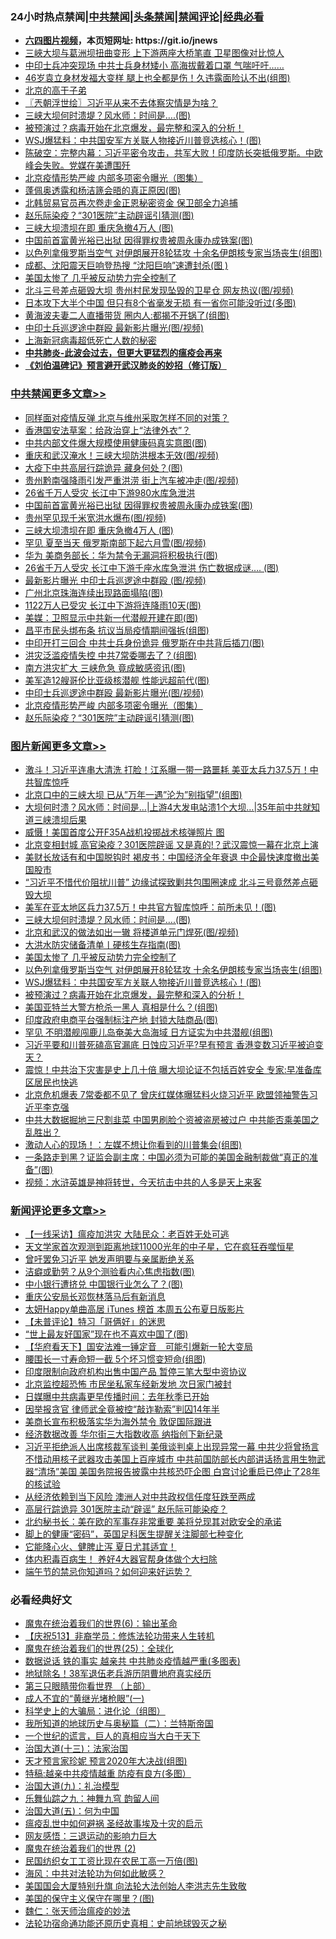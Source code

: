 <div id="tt">
<h3>24小时热点禁闻|<a href="#%E4%B8%AD%E5%85%B1%E7%A6%81%E9%97%BB%E6%9B%B4%E5%A4%9A%E6%96%87%E7%AB%A0">中共禁闻</a>|<a href="#%E5%9B%BE%E7%89%87%E6%96%B0%E9%97%BB%E6%9B%B4%E5%A4%9A%E6%96%87%E7%AB%A0">头条禁闻</a>|<a href="#%E6%96%B0%E9%97%BB%E8%AF%84%E8%AE%BA%E6%9B%B4%E5%A4%9A%E6%96%87%E7%AB%A0">禁闻评论|<a href="#%E5%BF%85%E7%9C%8B%E7%BB%8F%E5%85%B8%E5%A5%BD%E6%96%87">经典必看</a></h3>
<ul>
<li><b><a href="http://d1.bdrive.tk/64.mp4" target="_blank">六四图片视频</a>，本页短网址: https://git.io/jnews</b></li>
<li><a href="https://github.com/fqnews/bnews/blob/master/comments/20200624/1349541.md">三峽大坝与葛洲坝扭曲变形 上下游两座大桥笔直 卫星图像对比惊人</a></li>
<li><a href="https://github.com/fqnews/bnews/blob/master/comments/20200624/1349540.md">中印士兵冲突现场 中共士兵身材矮小 高海拔戴着口罩 气喘吁吁……</a></li>
<li><a href="https://github.com/fqnews/bnews/blob/master/yule/20200624/1349443.md">46岁袁立身材发福大变样 腿上也全都是伤！久违露面险认不出(组图)</a></li>
<li><a href="https://github.com/fqnews/bnews/blob/master/lishi/20200624/1349533.md">北京的高干子弟</a></li>
<li><a href="https://github.com/fqnews/bnews/blob/master/ssgc/20200624/1349498.md">〖兲朝浮世绘〗习近平从来不去体察灾情是为啥？</a></li>
<li><a href="https://github.com/fqnews/bnews/blob/master/topimagenews/20200624/1349798.md">三峡大坝何时溃堤？风水师：时间是….(图)</a></li>
<li><a href="https://github.com/fqnews/bnews/blob/master/comments/20200624/1349458.md">被预演过？病毒开始在北京爆发，最完整和深入的分析！</a></li>
<li><a href="https://github.com/fqnews/bnews/blob/master/topimagenews/20200624/1349629.md">WSJ爆猛料：中共国安军方关联人物接近川普竞选核心！(图)</a></li>
<li><a href="https://github.com/fqnews/bnews/blob/master/cbnews/20200624/1349523.md">陈破空：完整内幕：习近平密令攻击，共军大败！印度防长突抵俄罗斯。中欧峰会失败。党媒在美遭围歼 </a></li>
<li><a href="https://github.com/fqnews/bnews/blob/master/cbnews/20200624/1349757.md">北京疫情形势严峻 内部多项密令曝光（图集）</a></li>
<li><a href="https://github.com/fqnews/bnews/blob/master/cbnews/20200624/1349671.md">蓬佩奥透露和杨洁篪会晤的真正原因(图)</a></li>
<li><a href="https://github.com/fqnews/bnews/blob/master/worldnews/20200624/1349514.md">北韩贸易官员再次卷走金正恩秘密资金 保卫部全力追捕</a></li>
<li><a href="https://github.com/fqnews/bnews/blob/master/cbnews/20200624/1349749.md">赵乐际染疫？“301医院”主动辟谣引猜测(图)</a></li>
<li><a href="https://github.com/fqnews/bnews/blob/master/cbnews/20200624/1349845.md">三峡大坝溃坝在即 重庆急撤4万人 (图)</a></li>
<li><a href="https://github.com/fqnews/bnews/blob/master/cbnews/20200624/1349861.md">中国前首富黄光裕已出狱 因得罪权贵被周永康办成铁案(图)</a></li>
<li><a href="https://github.com/fqnews/bnews/blob/master/topimagenews/20200624/1349697.md">以色列拿俄罗斯当空气 对伊朗展开8轮猛攻 十余名伊朗核专家当场丧生(组图)</a></li>
<li><a href="https://github.com/fqnews/bnews/blob/master/cnnews/20200624/1349625.md">成都、沈阳震天巨响登热搜 “沈阳巨响”速遭封杀(图 )</a></li>
<li><a href="https://github.com/fqnews/bnews/blob/master/comments/20200624/1349702.md">美国太惨了 几乎被反动势力完全控制了</a></li>
<li><a href="https://github.com/fqnews/bnews/blob/master/cbnews/20200624/1349564.md">北斗三号差点砸毁大坝 贵州村民发现坠毁的卫星仓 网友热议(图/视频)</a></li>
<li><a href="https://github.com/fqnews/bnews/blob/master/lifebaike/20200624/1349519.md">日本攻下大半个中国 但只有8个省毫发无损 有一省你可能没听过(多图)</a></li>
<li><a href="https://github.com/fqnews/bnews/blob/master/yule/20200624/1349431.md">黄海波夫妻二人直播带货 圈内人:都揭不开锅了(组图)</a></li>
<li><a href="https://github.com/fqnews/bnews/blob/master/cbnews/20200624/1349758.md">中印士兵巡逻途中群殴 最新影片曝光(图/视频)</a></li>
<li><a href="https://github.com/fqnews/bnews/blob/master/baitai/20200624/1349581.md">上海新冠病毒超低死亡人数的秘密</a></li>
<li><b><a href="https://github.com/fqnews/bnews/blob/master/comments/20200211/1275071.md" target="_blank">中共肺炎-此波会过去，但更大更猛烈的瘟疫会再来</a></b></li>
<li><b><a href="https://github.com/fqnews/bnews/blob/master/comments/20200207/1272816.md" target="_blank">《刘伯温碑记》预言避开武汉肺炎的妙招（修订版）</a></b></li>
</ul>
</div>

<div class="catlist">
<h3><a href="https://github.com/fqnews/bnews/blob/master/cbnews/" target="_blank">中共禁闻</a><span><a href="https://github.com/fqnews/bnews/blob/master/cbnews/" target="_blank" rel="nofollow">更多文章>></a></span></h3>
<ul>
<li><a href="https://github.com/fqnews/bnews/blob/master/cbnews/20200624/1350004.md" target="_blank">同样面对疫情反弹 北京与维州采取怎样不同的对策？</a></li>
<li><a href="https://github.com/fqnews/bnews/blob/master/cbnews/20200624/1350003.md" target="_blank">香港国安法草案：给政治穿上“法律外衣”？</a></li>
<li><a href="https://github.com/fqnews/bnews/blob/master/cbnews/20200624/1349995.md" target="_blank">中共内部文件爆大规模使用健康码真实意图(图)</a></li>
<li><a href="https://github.com/fqnews/bnews/blob/master/cbnews/20200624/1349994.md" target="_blank">重庆和武汉淹水！三峡大坝防洪根本无效(图/视频)</a></li>
<li><a href="https://github.com/fqnews/bnews/blob/master/cbnews/20200624/1349950.md" target="_blank">大疫下中共高层行踪诡异 藏身何处？(图)</a></li>
<li><a href="https://github.com/fqnews/bnews/blob/master/cbnews/20200624/1349949.md" target="_blank">贵州黔南强降雨引发严重洪涝 街上汽车被冲走(图/视频)</a></li>
<li><a href="https://github.com/fqnews/bnews/blob/master/cbnews/20200624/1349833.md" target="_blank">26省千万人受灾 长江中下游980水库急泄洪</a></li>
<li><a href="https://github.com/fqnews/bnews/blob/master/cbnews/20200624/1349861.md" target="_blank">中国前首富黄光裕已出狱 因得罪权贵被周永康办成铁案(图)</a></li>
<li><a href="https://github.com/fqnews/bnews/blob/master/cbnews/20200624/1349846.md" target="_blank">贵州罕见现千米宽洪水爆布(图/视频)</a></li>
<li><a href="https://github.com/fqnews/bnews/blob/master/cbnews/20200624/1349845.md" target="_blank">三峡大坝溃坝在即 重庆急撤4万人 (图)</a></li>
<li><a href="https://github.com/fqnews/bnews/blob/master/cbnews/20200624/1349836.md" target="_blank">罕见 夏至当天 俄罗斯南部下起六月雪(图/视频)</a></li>
<li><a href="https://github.com/fqnews/bnews/blob/master/cbnews/20200624/1349822.md" target="_blank">华为 美商务部长：华为禁令无漏洞将积极执行(图)</a></li>
<li><a href="https://github.com/fqnews/bnews/blob/master/cbnews/20200624/1349813.md" target="_blank">26省千万人受灾 长江中下游千座水库急泄洪 伤亡数据成谜…. (图)</a></li>
<li><a href="https://github.com/fqnews/bnews/blob/master/cbnews/20200624/1349801.md" target="_blank">最新影片曝光 中印士兵巡逻途中群殴 (图/视频)</a></li>
<li><a href="https://github.com/fqnews/bnews/blob/master/cbnews/20200624/1349800.md" target="_blank">广州北京珠海连续出现路面塌陷(图)</a></li>
<li><a href="https://github.com/fqnews/bnews/blob/master/cbnews/20200624/1349799.md" target="_blank">1122万人已受灾 长江中下游将连降雨10天(图)</a></li>
<li><a href="https://github.com/fqnews/bnews/blob/master/cbnews/20200624/1349785.md" target="_blank">美媒：卫照显示中共新一代潜舰开建在即(图)</a></li>
<li><a href="https://github.com/fqnews/bnews/blob/master/cbnews/20200624/1349781.md" target="_blank">昌平市民头绑布条 抗议当局疫情期间强拆(组图)</a></li>
<li><a href="https://github.com/fqnews/bnews/blob/master/cbnews/20200624/1349779.md" target="_blank">中印开打三回合 中共士兵身份诡异 俄罗斯在中共背后插刀(图)</a></li>
<li><a href="https://github.com/fqnews/bnews/blob/master/cbnews/20200624/1349772.md" target="_blank">洪灾泛滥疫情失控 中共7常委哪去了？(组图)</a></li>
<li><a href="https://github.com/fqnews/bnews/blob/master/cbnews/20200624/1349771.md" target="_blank">南方洪灾扩大 三峡危急 竟成敏感资讯(图)</a></li>
<li><a href="https://github.com/fqnews/bnews/blob/master/cbnews/20200624/1349759.md" target="_blank">美军造12艘哥伦比亚级核潜舰 性能远超前代(图)</a></li>
<li><a href="https://github.com/fqnews/bnews/blob/master/cbnews/20200624/1349758.md" target="_blank">中印士兵巡逻途中群殴 最新影片曝光(图/视频)</a></li>
<li><a href="https://github.com/fqnews/bnews/blob/master/cbnews/20200624/1349757.md" target="_blank">北京疫情形势严峻 内部多项密令曝光（图集）</a></li>
<li><a href="https://github.com/fqnews/bnews/blob/master/cbnews/20200624/1349749.md" target="_blank">赵乐际染疫？“301医院”主动辟谣引猜测(图)</a></li>

</ul>
</div>
<div class="catlist">
<h3><a href="https://github.com/fqnews/bnews/blob/master/topimagenews/" target="_blank">图片新闻</a><span><a href="https://github.com/fqnews/bnews/blob/master/topimagenews/" target="_blank" rel="nofollow">更多文章>></a></span></h3>
<ul>
<li><a href="https://github.com/fqnews/bnews/blob/master/topimagenews/20200624/1349993.md" target="_blank">激斗！习近平连串大清洗 打脸！江系曝一带一路噩耗 美亚太兵力37.5万！中共智库惊呼</a></li>
<li><a href="https://github.com/fqnews/bnews/blob/master/topimagenews/20200624/1349974.md" target="_blank">北京口中的三峡大坝 已从&#8221;万年一遇&#8221;沦为&#8221;别指望&#8221;(组图)</a></li>
<li><a href="https://github.com/fqnews/bnews/blob/master/topimagenews/20200624/1349948.md" target="_blank">大坝何时溃？风水师：时间是…|上游4大发电站溃1个大坝&#8230;|35年前中共就知道三峡溃坝后果</a></li>
<li><a href="https://github.com/fqnews/bnews/blob/master/topimagenews/20200624/1349927.md" target="_blank">威慑！美国首度公开F35A战机投掷战术核弹照片 图</a></li>
<li><a href="https://github.com/fqnews/bnews/blob/master/topimagenews/20200624/1349926.md" target="_blank">北京变相封城 高官染疫？301医院辟谣 又是真的!？武汉震惊一幕在北京上演</a></li>
<li><a href="https://github.com/fqnews/bnews/blob/master/topimagenews/20200624/1349821.md" target="_blank">美财长放话有和中国脱钩时 褐皮书：中国经济全年衰退 中企最快速度撤出美国股市</a></li>
<li><a href="https://github.com/fqnews/bnews/blob/master/topimagenews/20200624/1349806.md" target="_blank">“习近平不惜代价阻扰川普” 边缘试探致剿共包围圈速成 北斗三号竟然差点砸毁大坝</a></li>
<li><a href="https://github.com/fqnews/bnews/blob/master/topimagenews/20200624/1349805.md" target="_blank">美军在亚太地区兵力37.5万！中共官方智库惊呼：前所未见！(图)</a></li>
<li><a href="https://github.com/fqnews/bnews/blob/master/topimagenews/20200624/1349798.md" target="_blank">三峡大坝何时溃堤？风水师：时间是….(图)</a></li>
<li><a href="https://github.com/fqnews/bnews/blob/master/topimagenews/20200624/1349784.md" target="_blank">北京和武汉的做法如出一辙 将楼道单元门焊死(图/视频)</a></li>
<li><a href="https://github.com/fqnews/bnews/blob/master/topimagenews/20200624/1349756.md" target="_blank">大洪水防灾储备清单丨硬核生存指南(图)</a></li>
<li><a href="https://github.com/fqnews/bnews/blob/master/comments/20200624/1349702.md" target="_blank">美国太惨了 几乎被反动势力完全控制了</a></li>
<li><a href="https://github.com/fqnews/bnews/blob/master/topimagenews/20200624/1349697.md" target="_blank">以色列拿俄罗斯当空气 对伊朗展开8轮猛攻 十余名伊朗核专家当场丧生(组图)</a></li>
<li><a href="https://github.com/fqnews/bnews/blob/master/topimagenews/20200624/1349629.md" target="_blank">WSJ爆猛料：中共国安军方关联人物接近川普竞选核心！(图)</a></li>
<li><a href="https://github.com/fqnews/bnews/blob/master/comments/20200624/1349458.md" target="_blank">被预演过？病毒开始在北京爆发，最完整和深入的分析！</a></li>
<li><a href="https://github.com/fqnews/bnews/blob/master/topimagenews/20200624/1349572.md" target="_blank">美国亚特兰大警方枪杀一黑人 真相是什么？(组图)</a></li>
<li><a href="https://github.com/fqnews/bnews/blob/master/topimagenews/20200624/1349456.md" target="_blank">印度政府电商平台强制标注产地 封锁大陆商品(图)</a></li>
<li><a href="https://github.com/fqnews/bnews/blob/master/topimagenews/20200624/1349424.md" target="_blank">罕见 不明潜舰闯鹿儿岛奄美大岛海域 日方证实为中共潜舰(组图)</a></li>
<li><a href="https://github.com/fqnews/bnews/blob/master/topimagenews/20200623/1349381.md" target="_blank">习近平要和川普死磕高官漏底 日蚀应习近平?早有预言 香港变数习近平被迫变天？</a></li>
<li><a href="https://github.com/fqnews/bnews/blob/master/topimagenews/20200623/1349354.md" target="_blank">震惊！中共治下灾害是史上几十倍 曝大坝论证不包括百姓安全 专家:早准备库区居民也快逃</a></li>
<li><a href="https://github.com/fqnews/bnews/blob/master/topimagenews/20200623/1349276.md" target="_blank">北京危机爆表 7常委都不见了 曾庆红媒体曝猛料火烧习近平 欧盟领袖警告习近平李克强</a></li>
<li><a href="https://github.com/fqnews/bnews/blob/master/topimagenews/20200623/1349265.md" target="_blank">中共大数据掘地三尺割韭菜 中国男刷脸个资被盗房被过户 中共能否乘美国之乱胜出？</a></li>
<li><a href="https://github.com/fqnews/bnews/blob/master/topimagenews/20200623/1349264.md" target="_blank">激动人心的现场！：左媒不想让你看到的川普集会(组图)</a></li>
<li><a href="https://github.com/fqnews/bnews/blob/master/topimagenews/20200623/1349250.md" target="_blank">一条路走到黑？证监会副主席：中国必须为可能的美国金融制裁做“真正的准备”(图)</a></li>
<li><a href="https://github.com/fqnews/bnews/blob/master/comments/20200623/1273653.md" target="_blank">视频：水浒英雄是神将转世，今天抗击中共的人多是天上来客</a></li>

</ul>
</div>
<div class="catlist">
<h3><a href="https://github.com/fqnews/bnews/blob/master/comments/" target="_blank">新闻评论</a><span><a href="https://github.com/fqnews/bnews/blob/master/comments/" target="_blank" rel="nofollow">更多文章>></a></span></h3>
<ul>
<li><a href="https://github.com/fqnews/bnews/blob/master/comments/20200624/1350002.md" target="_blank">【一线采访】瘟疫加洪灾 大陆民众：老百姓无处可逃</a></li>
<li><a href="https://github.com/fqnews/bnews/blob/master/comments/20200624/1349972.md" target="_blank">天文学家首次观测到距离地球11000光年的中子星，它在疯狂吞噬恒星</a></li>
<li><a href="https://github.com/fqnews/bnews/blob/master/comments/20200624/1349958.md" target="_blank">曾吁罢免习近平 她发声明要与亲属断绝关系</a></li>
<li><a href="https://github.com/fqnews/bnews/blob/master/comments/20200624/1349946.md" target="_blank">洁癖或勤劳？从9个测验看内心焦虑指数(图)</a></li>
<li><a href="https://github.com/fqnews/bnews/blob/master/comments/20200624/1349925.md" target="_blank">中小银行遭挤兑 中国银行业怎么了？(图)</a></li>
<li><a href="https://github.com/fqnews/bnews/blob/master/comments/20200624/1349924.md" target="_blank">重庆公安局长邓恢林落马后有新消息</a></li>
<li><a href="https://github.com/fqnews/bnews/blob/master/comments/20200624/1349918.md" target="_blank">太妍Happy单曲高居 iTunes 榜首 本周五公布夏日版影片</a></li>
<li><a href="https://github.com/fqnews/bnews/blob/master/comments/20200624/1349912.md" target="_blank">【未普评论】特习「哥俩好」的迷思</a></li>
<li><a href="https://github.com/fqnews/bnews/blob/master/comments/20200624/1349911.md" target="_blank">“世上最友好国家”现在也不喜欢中国了(图)</a></li>
<li><a href="https://github.com/fqnews/bnews/blob/master/comments/20200624/1349902.md" target="_blank">【华府看天下】国安法难一锤定音　可能引爆新一轮大变局</a></li>
<li><a href="https://github.com/fqnews/bnews/blob/master/comments/20200624/1349864.md" target="_blank">腰围长一寸寿命短一截 5个坏习惯变短命(组图)</a></li>
<li><a href="https://github.com/fqnews/bnews/blob/master/comments/20200624/1349857.md" target="_blank">印度限制向政府机构出售中国产品 暂停三笔大型中资协议</a></li>
<li><a href="https://github.com/fqnews/bnews/blob/master/comments/20200624/1349825.md" target="_blank">北京监控超恐怖 市民坐私家车经新发地 次日家门被封</a></li>
<li><a href="https://github.com/fqnews/bnews/blob/master/comments/20200624/1349824.md" target="_blank">日媒曝中共病毒更早传播时间：去年秋季已开始</a></li>
<li><a href="https://github.com/fqnews/bnews/blob/master/comments/20200624/1349816.md" target="_blank">因举报贪官 律师武全竟被控“敲诈勒索”判囚14年半</a></li>
<li><a href="https://github.com/fqnews/bnews/blob/master/comments/20200624/1349811.md" target="_blank">美商长宣布积极落实华为海外禁令 敦促国际跟进</a></li>
<li><a href="https://github.com/fqnews/bnews/blob/master/comments/20200624/1349810.md" target="_blank">经济数据改善 华尔街三大指数收高 纳指创下新纪录</a></li>
<li><a href="https://github.com/fqnews/bnews/blob/master/comments/20200624/1349796.md" target="_blank">习近平拒绝派人出席核裁军谈判 美俄谈判桌上出现异常一幕 中共少将曾扬言不惜动用核子武器攻击美国上百座城市 中共前国防部长内部讲话扬言用生物武器“清场”美国 美国务院报告披露中共核恐吓企图 白宫讨论重启已停止了28年的核试验</a></li>
<li><a href="https://github.com/fqnews/bnews/blob/master/comments/20200624/1349783.md" target="_blank">从经济依赖到当下风险 澳洲人对中共政权信任度狂跌至两成</a></li>
<li><a href="https://github.com/fqnews/bnews/blob/master/comments/20200624/1349775.md" target="_blank">高层行踪诡异 301医院主动“辟谣” 赵乐际可能染疫？</a></li>
<li><a href="https://github.com/fqnews/bnews/blob/master/comments/20200624/1349768.md" target="_blank">北约秘书长：美在欧的军事存非常重要  美将兑现其对欧安全的承诺</a></li>
<li><a href="https://github.com/fqnews/bnews/blob/master/comments/20200624/1349767.md" target="_blank">脚上的健康“密码”，英国足科医生提醒关注脚部七种变化</a></li>
<li><a href="https://github.com/fqnews/bnews/blob/master/comments/20200624/1349766.md" target="_blank">它能降心火、健脾止泻  夏日尤其适宜！</a></li>
<li><a href="https://github.com/fqnews/bnews/blob/master/comments/20200624/1349765.md" target="_blank">体内积毒百病生！ 养好4大器官帮身体做个大扫除</a></li>
<li><a href="https://github.com/fqnews/bnews/blob/master/comments/20200624/1349764.md" target="_blank">端午节的禁忌你知道吗？如何迎来好运势？</a></li>

</ul>
</div>

<div class="catlist">
<h3>必看经典好文</h3>
<ul>
<li><a href="https://github.com/fqnews/bnews/blob/master/topimagenews/20180524/947358.md" target="_blank">魔鬼在统治着我们的世界(6)：输出革命</a></li>
<li><a href="https://github.com/fqnews/bnews/blob/master/cbnews/20200518/1330564.md" target="_blank">【庆祝513】非裔学员：修炼法轮功带来人生转机</a></li>
<li><a href="https://github.com/fqnews/bnews/blob/master/comments/20181017/1014654.md" target="_blank">魔鬼在统治着我们的世界(25)：全球化</a></li>
<li><a href="https://github.com/fqnews/bnews/blob/master/comments/20200620/1347687.md" target="_blank">数据说话 铁的事实 越亲共 中共肺炎疫情越严重(多图表)</a></li>
<li><a href="https://github.com/fqnews/bnews/blob/master/cbnews/20200531/1337381.md" target="_blank">地狱除名！38军退伍老兵游历阴曹地府真实经历</a></li>
<li><a href="https://github.com/fqnews/bnews/blob/master/comments/20200426/1319648.md" target="_blank">第三只眼睛带你看世界 （上部）</a></li>
<li><a href="https://github.com/fqnews/bnews/blob/master/lifebaike/20200527/1334909.md" target="_blank">成人不宜的“黄继光堵枪眼”(一)</a></li>
<li><a href="https://github.com/fqnews/bnews/blob/master/comments/20200605/783246.md" target="_blank">科学史上的大骗局：进化论（组图）</a></li>
<li><a href="https://github.com/fqnews/bnews/blob/master/tculture/xiulian/20170614/774347.md" target="_blank">我所知道的地球历史与奥秘篇（二）：兰特斯帝国</a></li>
<li><a href="https://github.com/fqnews/bnews/blob/master/comments/20200621/1348067.md" target="_blank">一个世纪的谎言，巨人的真相应当大白于天下</a></li>
<li><a href="https://github.com/fqnews/bnews/blob/master/cbnews/20180319/916654.md" target="_blank">治国大道(十三)：法家治国</a></li>
<li><a href="https://github.com/fqnews/bnews/blob/master/topimagenews/20200513/1327828.md" target="_blank">天才预言家珍妮 预言2020年大决战(组图)</a></li>
<li><a href="https://github.com/fqnews/bnews/blob/master/ccpdope/20200425/1319297.md" target="_blank">特稿:越亲中共疫情越重 防疫有良方(多图）</a></li>
<li><a href="https://github.com/fqnews/bnews/blob/master/cbnews/20180315/914943.md" target="_blank">治国大道(九)：礼治模型</a></li>
<li><a href="https://github.com/fqnews/bnews/blob/master/tculture/20170718/793528.md" target="_blank">乐舞仙踪之九：神舞九穹 韵留人间</a></li>
<li><a href="https://github.com/fqnews/bnews/blob/master/cbnews/20180311/913065.md" target="_blank">治国大道(五)：何为中国</a></li>
<li><a href="https://github.com/fqnews/bnews/blob/master/comments/20200618/1346823.md" target="_blank">瘟疫乱世中如何避祸 圣经故事埃及十灾的启示</a></li>
<li><a href="https://github.com/fqnews/bnews/blob/master/cbnews/20200126/1265515.md" target="_blank">网友感悟：三退运动的影响力巨大</a></li>
<li><a href="https://github.com/fqnews/bnews/blob/master/topimagenews/20180520/944940.md" target="_blank">魔鬼在统治着我们的世界 (2)</a></li>
<li><a href="https://github.com/fqnews/bnews/blob/master/lifebaike/20200515/1328783.md" target="_blank">民国纺织女工工资比现在农民工高一万倍(图)</a></li>
<li><a href="https://github.com/fqnews/bnews/blob/master/comments/20191218/1228234.md" target="_blank">海风：中共对法轮功为何如此敏感？</a></li>
<li><a href="https://github.com/fqnews/bnews/blob/master/comments/20200516/1329276.md" target="_blank">美国国会大厦特别升旗 向法轮大法创始人李洪志先生致敬</a></li>
<li><a href="https://github.com/fqnews/bnews/blob/master/lifebaike/20200520/1331379.md" target="_blank">美国的保守主义保守在哪里？(图)</a></li>
<li><a href="https://github.com/fqnews/bnews/blob/master/comments/20200224/1282494.md" target="_blank">魏仁：张天师治瘟疫的妙法</a></li>
<li><a href="https://github.com/fqnews/bnews/blob/master/tculture/20121025/73069.md" target="_blank">法轮功宿命通功能还原历史真相：史前地球毁灭之秘</a></li>

</ul>
</div>